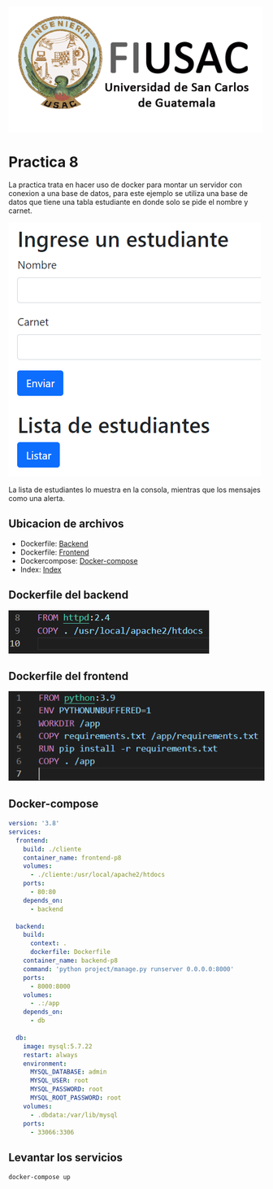 ![logo](../doc/Logo.png)

# Practica 8
 La practica trata en hacer uso de docker para montar un servidor con conexion a una base de datos, para este ejemplo se utiliza una base de datos que tiene una tabla estudiante en donde solo se pide el nombre y carnet.
 
 ![frontend](../doc/as.png)
 
 La lista de estudiantes lo muestra en la consola, mientras que los mensajes como una alerta.
 
## Ubicacion de archivos

- Dockerfile: [Backend](Dockerfile)
- Dockerfile: [Frontend](cliente/Dockerfile)
- Dockercompose: [Docker-compose](docker-compose.yml)
- Index: [Index](cliente/index.html)
 
## Dockerfile del backend
![doc2](../doc/dic2.png)
 
## Dockerfile del frontend
![d1](../doc/do1.png)

## Docker-compose
````yml
version: '3.8'
services:
  frontend:
    build: ./cliente
    container_name: frontend-p8
    volumes:
      - ./cliente:/usr/local/apache2/htdocs
    ports:
      - 80:80
    depends_on:
      - backend

  backend:
    build:
      context: .
      dockerfile: Dockerfile
    container_name: backend-p8
    command: 'python project/manage.py runserver 0.0.0.0:8000'
    ports:
      - 8000:8000
    volumes:
      - .:/app
    depends_on:
      - db
  
  db:
    image: mysql:5.7.22
    restart: always
    environment:
      MYSQL_DATABASE: admin
      MYSQL_USER: root
      MYSQL_PASSWORD: root
      MYSQL_ROOT_PASSWORD: root
    volumes:
      - .dbdata:/var/lib/mysql
    ports:
      - 33066:3306

````

## Levantar los servicios
 ````
 docker-compose up
 ````